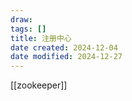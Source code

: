 ```yaml
---
draw:
tags: []
title: 注册中心
date created: 2024-12-04
date modified: 2024-12-27
---
```


[[zookeeper]]
